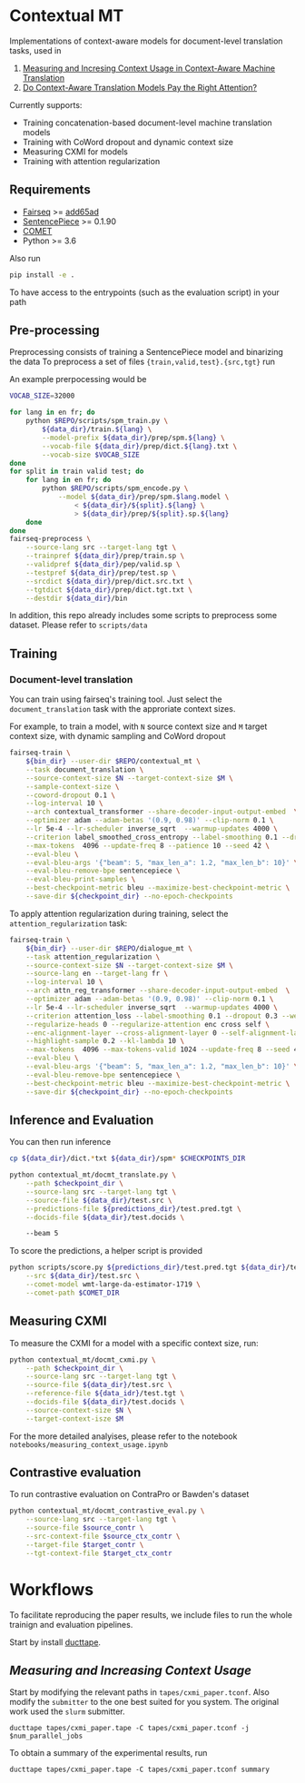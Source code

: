 # Contextual  MT

Implementations of context-aware models for document-level translation tasks, used in 

1. [Measuring and Incresing Context Usage in Context-Aware Machine Translation](https://arxiv.org/abs/2105.03482)
2. [Do Context-Aware Translation Models Pay the Right Attention?](https://arxiv.org/abs/2105.06977)

Currently supports:

* Training concatenation-based document-level machine translation models
* Training with CoWord dropout and dynamic context size
* Measuring CXMI for models 
* Training with attention regularization


## Requirements 

* [Fairseq](https://github.com/pytorch/fairseq) >= [add65ad](https://github.com/pytorch/fairseq/commit/add65adcc53a927f99a717d90a9672765237d937)
* [SentencePiece](https://github.com/google/sentencepiece) >= 0.1.90
* [COMET](https://github.com/Unbabel/COMET)
* Python >= 3.6

Also run 

```bash
pip install -e .
```

To have access to the entrypoints (such as the evaluation script) in your path

## Pre-processing

Preprocessing consists of training a SentencePiece model and binarizing the data
To preprocess a set of files `{train,valid,test}.{src,tgt}` run

An example prerpocessing would be

```bash
VOCAB_SIZE=32000

for lang in en fr; do
    python $REPO/scripts/spm_train.py \
        ${data_dir}/train.${lang} \
        --model-prefix ${data_dir}/prep/spm.${lang} \
        --vocab-file ${data_dir}/prep/dict.${lang}.txt \
        --vocab-size $VOCAB_SIZE
done
for split in train valid test; do
    for lang in en fr; do
        python $REPO/scripts/spm_encode.py \
            --model ${data_dir}/prep/spm.$lang.model \
                < ${data_dir}/${split}.${lang} \
                > ${data_dir}/prep/${split}.sp.${lang}
    done
done
fairseq-preprocess \
    --source-lang src --target-lang tgt \
    --trainpref ${data_dir}/prep/train.sp \
    --validpref ${data_dir}/pep/valid.sp \
    --testpref ${data_dir}/prep/test.sp \
    --srcdict ${data_dir}/prep/dict.src.txt \
    --tgtdict ${data_dir}/prep/dict.tgt.txt \
    --destdir ${data_dir}/bin
```

In addition, this repo already includes some scripts to preprocess some dataset. Please refer to `scripts/data`

## Training

### Document-level translation

You can train using fairseq's training tool. Just select the `document_translation` task with the approriate context sizes.

For example, to train a model, with `N` source context size and `M` target context size, with dynamic sampling and CoWord dropout

```bash
fairseq-train \
    ${bin_dir} --user-dir $REPO/contextual_mt \
    --task document_translation \
    --source-context-size $N --target-context-size $M \
    --sample-context-size \
    --coword-dropout 0.1 \
    --log-interval 10 \
    --arch contextual_transformer --share-decoder-input-output-embed  \
    --optimizer adam --adam-betas '(0.9, 0.98)' --clip-norm 0.1 \
    --lr 5e-4 --lr-scheduler inverse_sqrt  --warmup-updates 4000 \
    --criterion label_smoothed_cross_entropy --label-smoothing 0.1 --dropout 0.3 --weight-decay 0.0001 \
    --max-tokens  4096 --update-freq 8 --patience 10 --seed 42 \
    --eval-bleu \
    --eval-bleu-args '{"beam": 5, "max_len_a": 1.2, "max_len_b": 10}' \
    --eval-bleu-remove-bpe sentencepiece \
    --eval-bleu-print-samples \
    --best-checkpoint-metric bleu --maximize-best-checkpoint-metric \
    --save-dir ${checkpoint_dir} --no-epoch-checkpoints
```

To apply attention regularization during training, select the `attention_regularization` task:

```bash
fairseq-train \
    ${bin_dir} --user-dir $REPO/dialogue_mt \
    --task attention_regularization \
    --source-context-size $N --target-context-size $M \
    --source-lang en --target-lang fr \
    --log-interval 10 \
    --arch attn_reg_transformer --share-decoder-input-output-embed  \
    --optimizer adam --adam-betas '(0.9, 0.98)' --clip-norm 0.1 \
    --lr 5e-4 --lr-scheduler inverse_sqrt  --warmup-updates 4000 \
    --criterion attention_loss --label-smoothing 0.1 --dropout 0.3 --weight-decay 0.0001 \
    --regularize-heads 0 --regularize-attention enc cross self \
    --enc-alignment-layer --cross-alignment-layer 0 --self-alignment-layer 5 \
    --highlight-sample 0.2 --kl-lambda 10 \
    --max-tokens  4096 --max-tokens-valid 1024 --update-freq 8 --seed 42 \
    --eval-bleu \
    --eval-bleu-args '{"beam": 5, "max_len_a": 1.2, "max_len_b": 10}' \
    --eval-bleu-remove-bpe sentencepiece \
    --best-checkpoint-metric bleu --maximize-best-checkpoint-metric \
    --save-dir ${checkpoint_dir} --no-epoch-checkpoints
```

## Inference and Evaluation

You can then run inference

```bash
cp ${data_dir}/dict.*txt ${data_dir}/spm* $CHECKPOINTS_DIR

python contextual_mt/docmt_translate.py \
    --path $checkpoint_dir \
    --source-lang src --target-lang tgt \
    --source-file ${data_dir}/test.src \
    --predictions-file ${predictions_dir}/test.pred.tgt \
    --docids-file ${data_dir}/test.docids \

    --beam 5 
```

To score the predictions, a helper script is provided

```bash
python scripts/score.py ${predictions_dir}/test.pred.tgt ${data_dir}/test.tgt \
    --src ${data_dir}/test.src \
    --comet-model wmt-large-da-estimator-1719 \
    --comet-path $COMET_DIR
```

## Measuring CXMI

To measure the CXMI for a model with a specific context size, run:

```bash
python contextual_mt/docmt_cxmi.py \
    --path $checkpoint_dir \
    --source-lang src --target-lang tgt \
    --source-file ${data_dir}/test.src \
    --reference-file ${data_idr}/test.tgt \
    --docids-file ${data_dir}/test.docids \
    --source-context-size $N \
    --target-context-isze $M
```

For the more detailed analyises, please refer to the notebook `notebooks/measuring_context_usage.ipynb`

## Contrastive evaluation

To run contrastive evaluation on ContraPro or Bawden's dataset

```bash
python contextual_mt/docmt_contrastive_eval.py \
    --source-lang src --target-lang tgt \
    --source-file $source_contr \
    --src-context-file $source_ctx_contr \
    --target-file $target_contr \
    --tgt-context-file $target_ctx_contr
```

# Workflows

To facilitate reproducing the paper results, we include files to run the whole trainign and evaluation pipelines.

Start by install [ducttape](https://github.com/jhclark/ducttape). 

## *Measuring and Increasing Context Usage*

Start by modifying the relevant paths in `tapes/cxmi_paper.tconf`. 
Also modify the `submitter` to the one best suited for you system. 
The original work used the `slurm` submitter.

```
ducttape tapes/cxmi_paper.tape -C tapes/cxmi_paper.tconf -j $num_parallel_jobs
```

To obtain a summary of the experimental results, run
```
ducttape tapes/cxmi_paper.tape -C tapes/cxmi_paper.tconf summary
```
